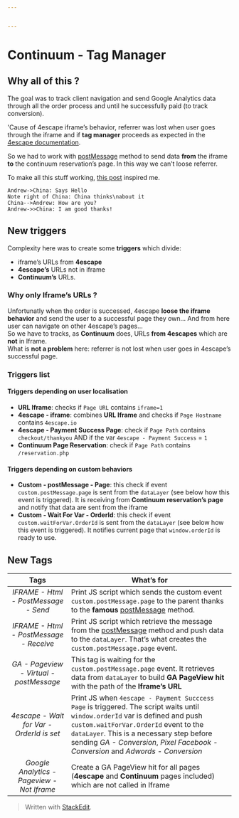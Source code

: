 ```yaml
---


---
```


<h1 id="continuum---tag-manager">Continuum - Tag Manager</h1>
<h2 id="why-all-of-this-">Why all of this ?</h2>
<p>The goal was to track client navigation and send Google Analytics data through all the order process and until he successfully paid (to track conversion).</p>
<p>'Cause of 4escape iframe’s behavior, referrer was lost when user goes through the iframe and if <strong>tag manager</strong> proceeds as expected in the <a href="https://4escape.groovehq.com/knowledge_base/topics/configurer-google-tag-manager-pour-analytics-adwords-et-facebook-pixel">4escape documentation</a>.</p>
<p>So we had to work with <a href="1">postMessage</a> method to send data <strong>from</strong> the iframe <strong>to</strong> the continuum reservation’s page. In this way we can’t loose referrer.</p>
<p>To make all this stuff working, <a href="https://datarunsdeep.com.au/blog/how-track-iframes-google-tag-manager">this post</a> inspired me.</p>
<pre class=" language-sequence"><code class="prism  language-sequence">Andrew-&gt;China: Says Hello
Note right of China: China thinks\nabout it
China--&gt;Andrew: How are you?
Andrew-&gt;&gt;China: I am good thanks!
</code></pre>
<h2 id="new-triggers">New triggers</h2>
<p>Complexity here was to create some <strong>triggers</strong> which divide:</p>
<ul>
<li>iframe’s URLs from <strong>4escape</strong></li>
<li><strong>4escape’s</strong> URLs not in iframe</li>
<li><strong>Continuum’s</strong> URLs.</li>
</ul>
<h3 id="why-only-iframes-urls-">Why only Iframe’s URLs ?</h3>
<p>Unfortunatly when the order is successed, 4escape <strong>loose the iframe behavior</strong> and send the user to a successful page they own… And from here user can navigate on other 4escape’s pages…<br>
So we have to tracks, as <strong>Continuum</strong> does, URLs <strong>from 4escapes</strong> which are <strong>not</strong> in Iframe.<br>
What is <strong>not a problem</strong> here: referrer is not lost when user goes in 4escape’s successful page.</p>
<h3 id="triggers-list">Triggers list</h3>
<h4 id="triggers-depending-on-user-localisation">Triggers depending on user localisation</h4>
<ul>
<li><strong>URL Iframe</strong>: checks if <code>Page URL</code> contains <code>iframe=1</code></li>
<li><strong>4escape - iframe</strong>: combines <strong>URL Iframe</strong> and checks if <code>Page Hostname</code> contains <code>4escape.io</code></li>
<li><strong>4escape - Payment Success Page</strong>: check if <code>Page Path</code> contains <code>checkout/thankyou</code> AND if the var <code>4escape - Payment Success</code> = <code>1</code></li>
<li><strong>Continuum Page Reservation</strong>: check if <code>Page Path</code> contains <code>/reservation.php</code></li>
</ul>
<h4 id="triggers-depending-on-custom-behaviors">Triggers depending on custom behaviors</h4>
<ul>
<li><strong>Custom - postMessage - Page</strong>: this check if event <code>custom.postMessage.page</code> is sent from the <code>dataLayer</code> (see below how this event is triggered). It is receiving from <strong>Continuum reservation’s page</strong> and notify that data are sent from the iframe</li>
<li><strong>Custom - Wait For Var - OrderId</strong>: this check if event <code>custom.waitForVar.OrderId</code> is sent from the <code>dataLayer</code> (see below how this event is triggered). It notifies current page that <code>window.orderId</code> is ready to use.</li>
</ul>
<h2 id="new-tags">New Tags</h2>

<table>
<thead>
<tr>
<th align="center">Tags</th>
<th>What’s for</th>
</tr>
</thead>
<tbody>
<tr>
<td align="center"><em>IFRAME - Html - PostMessage - Send</em></td>
<td>Print JS script which sends the custom event <code>custom.postMessage.page</code> to the parent thanks to the <strong>famous</strong> <a href="1">postMessage</a>  method.</td>
</tr>
<tr>
<td align="center"><em>IFRAME - Html - PostMessage - Receive</em></td>
<td>Print JS script which retrieve the message from  the <a href="1">postMessage</a>  method and push data to the <code>dataLayer</code>. That’s what creates the <code>custom.postMessage.page</code> event.</td>
</tr>
<tr>
<td align="center"><em>GA - Pageview - Virtual - postMessage</em></td>
<td>This tag is waiting for the <code>custom.postMessage.page</code> event. It retrieves data from <code>dataLayer</code> to build <strong>GA PageView hit</strong> with the path of the <strong>Iframe’s URL</strong></td>
</tr>
<tr>
<td align="center"><em>4escape - Wait for Var - OrderId is set</em></td>
<td>Print JS when  <code>4escape - Payment Succcess Page</code> is triggered. The script waits until <code>window.orderId</code> var is defined and push <code>custom.waitForVar.OrderId</code> event to the <code>dataLayer</code>. This is a necessary step before sending <em>GA - Conversion</em>, <em>Pixel Facebook - Conversion</em> and <em>Adwords - Conversion</em></td>
</tr>
<tr>
<td align="center"><em>Google Analytics - Pageview - Not Iframe</em></td>
<td>Create a GA PageView hit for all pages (<strong>4escape</strong> and <strong>Continuum</strong> pages included) which are not called in Iframe</td>
</tr>
</tbody>
</table><blockquote>
<p>Written with <a href="https://stackedit.io/">StackEdit</a>.</p>
</blockquote>

